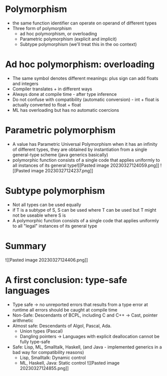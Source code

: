 # Polymorphism
- the same function identifier can operate on operand of different types 
- Three form of polymorphism
  - ad hoc polymorphism, or overloading
  - Parametric polymorphism (explicit and implicit)
  - Subtype polymorphism (we'll treat this in the oo context)

# Ad hoc polymorphism: overloading
- The same symbol denotes different meanings: plus sign can add floats and integers
- Compiler translates + in different ways 
- Always done at compile time - after type inference
- Do not confuse with compatibility (automatic conversion) - int + float is actually converted to float + float
- ML has overloading but has no automatic coercions

# Parametric polymorphism
- A value has Parametric Universal Polymorphism when it has an infinity of different types, they are obtained by instantiation from a single general-type scheme (java generics basically)
- polymorphic function consists of a single code that applies uniformly to all instances of its general type![[Pasted image 20230327124059.png]] ![[Pasted image 20230327124237.png]]

# Subtype polymorphism
- Not all types can be used equally 
- if T is a subtype of S, S can be used where T can be used but T might not be useable where S is
- A polymorphic function consists of a single code that applies uniformly to all "legal" instances of its general type

# Summary
![[Pasted image 20230327124406.png]]

# A first conclusion: type-safe languages
- Type safe -> no unreported errors that results from a type error at runtime all errors should be caught at compile time
- Non-Safe: Descendants of BCPL, including C and C++ -> Cast, pointer arithmetic
- Almost safe: Descendants of Algol, Pascal, Ada.
  - Union types (Pascal)
  - Dangling pointers -> Languages with explicit deallocation cannot be fully type-safe
- Safe: Lisp, ML, Smalltalk, Haskell, (and Java - implemented generics in a bad way for compatibility reasons)
  - Lisp, Smalltalk: Dynamic control
  - ML, Haskell, Java: Static control
![[Pasted image 20230327124855.png]]
